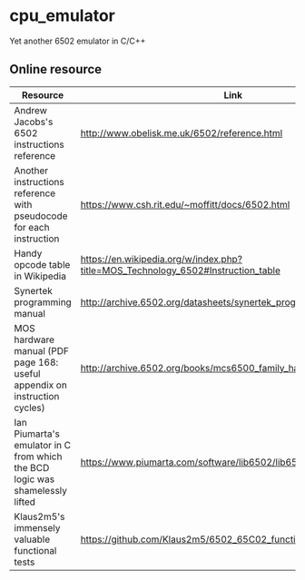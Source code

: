 # cpu_emulator
Yet another 6502 emulator in C/C++

## Online resource
Resource | Link
-------- | ----
Andrew Jacobs's 6502 instructions reference | http://www.obelisk.me.uk/6502/reference.html
Another instructions reference with pseudocode for each instruction | https://www.csh.rit.edu/~moffitt/docs/6502.html
Handy opcode table in Wikipedia | https://en.wikipedia.org/w/index.php?title=MOS_Technology_6502#Instruction_table
Synertek programming manual | http://archive.6502.org/datasheets/synertek_programming_manual.pdf
MOS hardware manual (PDF page 168: useful appendix on instruction cycles) | http://archive.6502.org/books/mcs6500_family_hardware_manual.pdf
Ian Piumarta's emulator in C from which the BCD logic was shamelessly lifted | https://www.piumarta.com/software/lib6502/lib6502-1.3/lib6502.c
Klaus2m5's immensely valuable functional tests | https://github.com/Klaus2m5/6502_65C02_functional_tests
